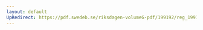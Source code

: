 ```yaml
---
layout: default
UpRedirect: https://pdf.swedeb.se/riksdagen-volumeG-pdf/199192/reg_199192_UU/reg_199192_UU_0005.pdf
---
```

